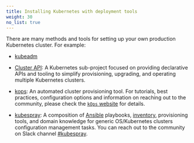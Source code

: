 ```yaml
---
title: Installing Kubernetes with deployment tools
weight: 30
no_list: true
---
```


There are many methods and tools for setting up your own production Kubernetes cluster.
For example:

- [kubeadm](/docs/setup/production-environment/tools/kubeadm/)

- [Cluster API](https://cluster-api.sigs.k8s.io/): A Kubernetes sub-project focused on
  providing declarative APIs and tooling to simplify provisioning, upgrading, and operating
  multiple Kubernetes clusters.
  
- [kops](https://kops.sigs.k8s.io/): An automated cluster provisioning tool.
  For tutorials, best practices, configuration options  and information on
  reaching out to the community, please check the
  [`kOps` website](https://kops.sigs.k8s.io/) for details.

- [kubespray](https://kubespray.io/):
  A composition of [Ansible](https://docs.ansible.com/) playbooks,
  [inventory](https://github.com/kubernetes-sigs/kubespray/blob/master/docs/ansible/inventory.md),
  provisioning tools, and domain knowledge for generic OS/Kubernetes clusters configuration
  management tasks. You can reach out to the community on Slack channel
  [#kubespray](https://kubernetes.slack.com/messages/kubespray/).

